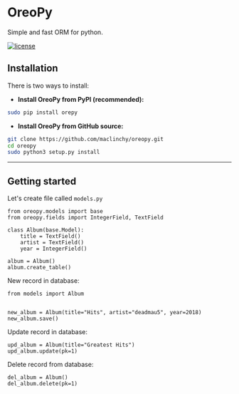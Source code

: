 # OreoPy

Simple and fast ORM for python.

[![license](https://img.shields.io/github/license/mashape/apistatus.svg?maxAge=2592000)](https://github.com/maclinchy/netpy/blob/master/LICENSE)
## Installation

There is two ways to install:

- **Install OreoPy from PyPI (recommended):**
```sh
sudo pip install orepy
```

- **Install OreoPy from GitHub source:**
```sh
git clone https://github.com/maclinchy/oreopy.git
cd oreopy
sudo python3 setup.py install
```

------------------
## Getting started

Let's create file called `models.py`
```python3
from oreopy.models import base
from oreopy.fields import IntegerField, TextField

class Album(base.Model):
    title = TextField()
    artist = TextField()
    year = IntegerField()
    
album = Album()
album.create_table()
```

New record in database:
```python3
from models import Album


new_album = Album(title="Hits", artist="deadmau5", year=2018)
new_album.save()
```

Update record in database:
```python3
upd_album = Album(title="Greatest Hits")
upd_album.update(pk=1)
```

Delete record from database:
```python3
del_album = Album()
del_album.delete(pk=1)
```
